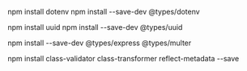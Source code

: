 

npm install dotenv
npm install --save-dev @types/dotenv

npm install uuid
npm install --save-dev @types/uuid

npm install --save-dev @types/express @types/multer

npm install class-validator class-transformer reflect-metadata --save
